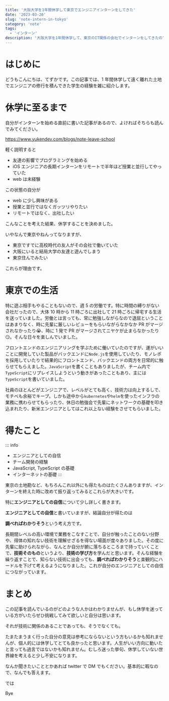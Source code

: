 ```yaml
---
title: '大阪大学を1年間休学して東京でエンジニアインターンをしてきた'
date: '2023-03-26'
slug: 'note-intern-in-tokyo'
category: 'note'
tags:
  - 'インターン'
description: '大阪大学を1年間休学して、東京のIT関係の会社でインターンをしてきたので記事にします。自分の技術力を向上させるのが目的でしたが結果として就活にもつながったのでそこについても触れます。'
---
```


# はじめに

どうもこんにちは、てずかです。この記事では、1 年間休学して遠く離れた土地でエンジニアの修行を積んできた学生の経験を雑に紹介します。

# 休学に至るまで

自分がインターンを始める直前に書いた記事があるので、よければそちらも読んでみてください。

https://www.yukendev.com/blogs/note-leave-school

軽く説明すると

- 友達の影響でプログラミングを始める
- iOS エンジニアの長期インターンをリモートで半年ほど授業と並行してやっていた
- web は未経験

この状態の自分が

- web に少し興味がある
- 授業と並行ではなくガッツリやりたい
- リモートではなく、出社したい

こんなことを考えた結果、休学することを決めました。

いやなんで東京やねんってなりますが、

- 東京ですでに高校時代の友人がその会社で働いていた
- 大阪にいると結局大学の友達と遊んでしまう
- 東京住んでみたい

これらが理由です。

# 東京での生活

特に遊ぶ相手もやることもないので、週 5 の労働です。特に時間の縛りがない会社だったので、大体 10 時から 11 時ごろに出社して 21 時ごろに帰宅する生活を送っていました。労働とは言っても、常に勉強しながらなので退屈ということはあまりなく、時に先輩に厳しいレビューをもらいながらなかなか PR がマージされなかったり:sob:、時に 1 発で PR がマージされてニヤケが止まらなかったり:smirk:。そんな日々を楽しんでいました。

フロントエンドのエンジニアリングを学ぶために働いていたのですが、運がいいことに開発していた製品がバックエンドに`Node.js`を使用していたり、モノレポを採用していたりで結果的にフロントエンド、バックエンドの両方を日常的に触らせてもらえました。`JavaScript`を書くこともありましたが、チーム内で`TypeScript`にリプレイスしようという動きがあったこともあり、主には`TypeScript`を書いていました。

社員のほとんどがエンジニアで、レベルがとても高く、技術力は向上するしで、モチベも余裕でキープ。しかも途中から`kubernetes`や`helm`を使ったインフラの業務に携わらせてもらったり、休日の勉強会で先輩にネットワークの基礎を叩き込まれたり、新米エンジニアとしてはこれ以上ない経験をさせてもらいました。

# 得たこと

::: info

- エンジニアとしての自信
- チーム開発の経験
- JavaScript, TypeScript の基礎
- インターネットの基礎
  :::

東京の土地勘など、もちろんこれ以外にも得たものはたくさんありますが、インターンを終えた時に改めて振り返ってみるとこれらが大きいです。

特に**エンジニアとしての自信**について少し詳しく書きます。

**エンジニアとしての自信**と書いていますが、結論自分が得たのは

**調べればわかりそう**という考え方です。

長期間レベルの高い環境で業務をこなすことで、自分が触ったことのない分野や、得体の知れない技術を理解せざるを得ない場面が度々ありました。その度に先輩に助けられながら、なんとか自分が腑に落ちるところまで持っていくことで、**技術そのもの**というより、**技術の学び方**を学んだと思います。そんな経験を繰り返すことで、知らない技術に出会っても、**調べればわかりそう**と楽観的にハードルを下げて考えるようになりました。これが自分のエンジニアとしての自信につながっています。

# まとめ

この記事を読んでいるのがどのような人かはわかりませんが、もし休学を迷っている方がいたらぜひ挑戦してみて欲しいと自分は思います。

それが技術に関係のあることであっても、そうでなくても。

たまたまうまく行った自分の意見は参考にならないという方もいるかも知れませんが、個人的には休学してとても良かったと思います。人生がいい方向に動いたと言っても過言ではないかも知れません。むしろ迷った挙句、休学していない世界線を考えると少し不安になります。

なんか聞きたいこととかあれば twitter で DM でもください。基本的に暇なので、なんでも答えます。

では

Bye
